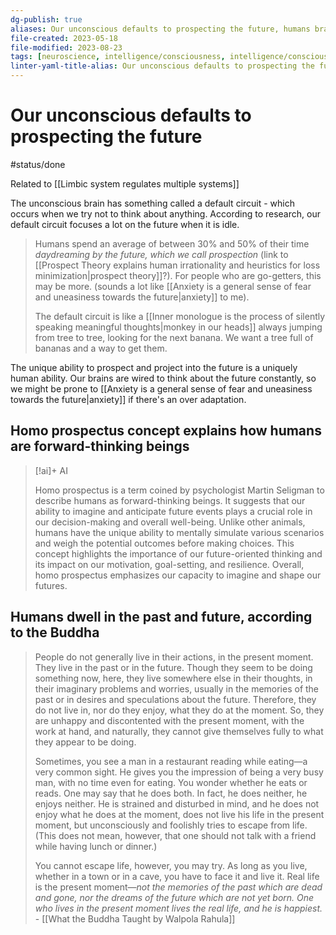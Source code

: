 ```yaml
---
dg-publish: true
aliases: Our unconscious defaults to prospecting the future, humans brains are wired to think about the future, human brains prospect, ability to think about the future, default circuit, unconscious thoughts default to thinking about the future, prospection, thinking about the future constantly, minds prospect, brains tend to predict, brain prediction tendency, humans constantly think about the future, cconstantly think about the future, human brains are wired to think about the future, Homo Prospectus, The mind defaults to thinking about the future.
file-created: 2023-05-18
file-modified: 2023-08-23
tags: [neuroscience, intelligence/consciousness, intelligence/consciousness, psychology, psychology/cognition, time, engineering]
linter-yaml-title-alias: Our unconscious defaults to prospecting the future
---
```


# Our unconscious defaults to prospecting the future

#status/done

Related to [[Limbic system regulates multiple systems]]

The unconscious brain has something called a default circuit - which occurs when we try not to think about anything. According to research, our default circuit focuses a lot on the future when it is idle.

> Humans spend an average of between 30% and 50% of their time *daydreaming by the future, which we call prospection* (link to [[Prospect Theory explains human irrationality and heuristics for loss minimization|prospect theory]]?). For people who are go-getters, this may be more. (sounds a lot like [[Anxiety is a general sense of fear and uneasiness towards the future|anxiety]] to me).
>
> The default circuit is like a [[Inner monologue is the process of silently speaking meaningful thoughts|monkey in our heads]] always jumping from tree to tree, looking for the next banana. We want a tree full of bananas and a way to get them.

The unique ability to prospect and project into the future is a uniquely human ability. Our brains are wired to think about the future constantly, so we might be prone to [[Anxiety is a general sense of fear and uneasiness towards the future|anxiety]] if there's an over adaptation.

## Homo prospectus concept explains how humans are forward-thinking beings

> [!ai]+ AI 
>
> Homo prospectus is a term coined by psychologist Martin Seligman to describe humans as forward-thinking beings. It suggests that our ability to imagine and anticipate future events plays a crucial role in our decision-making and overall well-being. Unlike other animals, humans have the unique ability to mentally simulate various scenarios and weigh the potential outcomes before making choices. This concept highlights the importance of our future-oriented thinking and its impact on our motivation, goal-setting, and resilience. Overall, homo prospectus emphasizes our capacity to imagine and shape our futures.

## Humans dwell in the past and future, according to the Buddha

> People do not generally live in their actions, in the present moment. They live in the past or in the future. Though they seem to be doing something now, here, they live somewhere else in their thoughts, in their imaginary problems and worries, usually in the memories of the past or in desires and speculations about the future. Therefore, they do not live in, nor do they enjoy, what they do at the moment. So, they are unhappy and discontented with the present moment, with the work at hand, and naturally, they cannot give themselves fully to what they appear to be doing.
>
> Sometimes, you see a man in a restaurant reading while eating—a very common sight. He gives you the impression of being a very busy man, with no time even for eating. You wonder whether he eats or reads. One may say that he does both. In fact, he does neither, he enjoys neither. He is strained and disturbed in mind, and he does not enjoy what he does at the moment, does not live his life in the present moment, but unconsciously and foolishly tries to escape from life. (This does not mean, however, that one should not talk with a friend while having lunch or dinner.)
>
> You cannot escape life, however, you may try. As long as you live, whether in a town or in a cave, you have to face it and live it. Real life is the present moment—*not the memories of the past which are dead and gone, nor the dreams of the future which are not yet born. One who lives in the present moment lives the real life, and he is happiest.*
> \- [[What the Buddha Taught by Walpola Rahula]]

